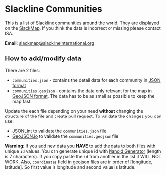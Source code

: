 # Slackline Communities

This is a list of Slackline communities around the world. They are displayed on the [SlackMap](https://slackmap.com/communities).
If you think the data is incorrect or missing please contact ISA.

**Email**: slackmap@slacklineinternational.org


## How to add/modify data

There are 2 files:
-   `communities.json` - contains the detail data for each community in [JSON format](https://en.wikipedia.org/wiki/JSON)
-   `communities.geojson` - contains the data only relevant for the map in [GeoJSON format](https://en.wikipedia.org/wiki/GeoJSON). The data has to be as small as possible to keep the map fast.

Update the each file depending on your need **without** changing the structure of the file and create pull request. To validate the changes you can use:
-  [JSONLint](https://jsonlint.com/) to validate the `communities.json` file
-  [GeoJSON.io](http://geojson.io/) to validate the `communities.geojson` file

**Warning**: If you add new data you **HAVE** to add the data to both files with unique `id` values. You can generate unique id with [Nanoid Generator](https://nanoid.jormaechea.com.ar/?length=7&quantity=1) (length is 7 characters). If you copy paste the `id` from another in the list it WILL NOT WORK. Also, `coordinates` field in geojson files are in order of [longitude, latitude]. So first value is longitude and second value is latitude. 